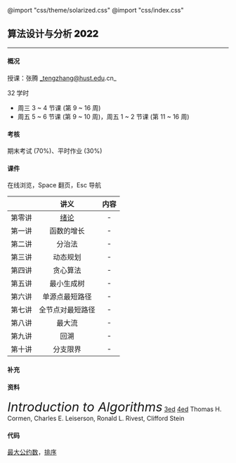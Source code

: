 @import "css/theme/solarized.css"
@import "css/index.css"

## 算法设计与分析 <span style="font-weight:900">2022</span>

---

#### 概况

授课：张腾 _tengzhang@hust.edu.cn_

32 学时

- 周三 3 ~ 4 节课 (第 9 ~ 16 周)
- 周五 5 ~ 6 节课 (第 9 ~ 10 周)，周五 1 ~ 2 节课 (第 11 ~ 16 周)

<div class="top-2"></div>

#### 考核

期末考试 (70%)、平时作业 (30%)

#### 课件

在线浏览，Space 翻页，Esc 导航

<div class="threelines outline head-highlight">

|        |          讲义          | 内容 |
| :----: | :--------------------: | :--: |
| 第零讲 | [绪论](slides/00.html) |  -   |
| 第一讲 |       函数的增长       |  -   |
| 第二讲 |         分治法         |  -   |
| 第三讲 |        动态规划        |  -   |
| 第四讲 |        贪心算法        |  -   |
| 第五讲 |       最小生成树       |  -   |
| 第六讲 |     单源点最短路径     |  -   |
| 第七讲 |    全节点对最短路径    |  -   |
| 第八讲 |         最大流         |  -   |
| 第九讲 |          回溯          |  -   |
| 第十讲 |        分支限界        |  -   |

</div>

#### 补充

#### 资料

<span style="font-size:1.8rem;font-style:italic">Introduction to Algorithms</span> [3ed](<books/Introduction%20to%20Algorithms%20(3ed)%20-%20Thomas%20H.%20Cormen,%20Charles%20E.%20Leiserson,%20Ronald%20L.%20Rivest,%20Clifford%20Stein.pdf>) [4ed](<books/Introduction%20to%20Algorithms%20(4ed)%20-%20Thomas%20H.%20Cormen,%20Charles%20E.%20Leiserson,%20Ronald%20L.%20Rivest,%20Clifford%20Stein.pdf>)
Thomas H. Cormen, Charles E. Leiserson, Ronald L. Rivest, Clifford Stein

#### 代码

[最大公约数](codes/gcd.ipynb)，[排序](codes/sorting.ipynb)
